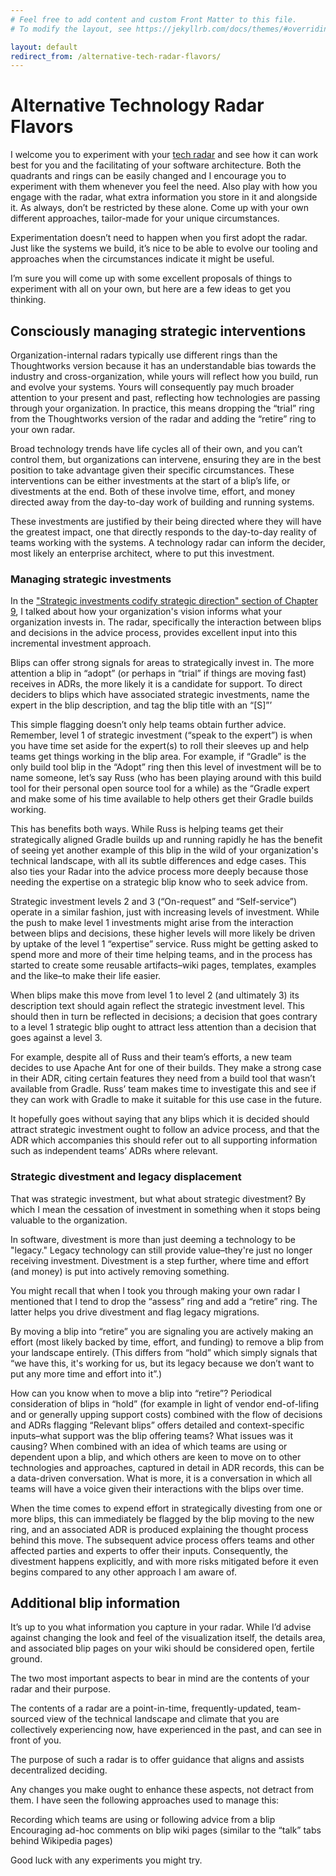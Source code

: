 ```yaml
---
# Feel free to add content and custom Front Matter to this file.
# To modify the layout, see https://jekyllrb.com/docs/themes/#overriding-theme-defaults

layout: default
redirect_from: /alternative-tech-radar-flavors/
---
```

# Alternative Technology Radar Flavors
I welcome you to experiment with your [tech radar](https://github.com/andrewharmellaw/facilitating-software-architecture/tree/main/radar) and see how it can work best for you and the facilitating of your software architecture. Both the quadrants and rings can be easily changed and I encourage you to experiment with them whenever you feel the need. Also play with how you engage with the radar, what extra information you store in it and alongside it. As always, don’t be restricted by these alone.  Come up with your own different approaches, tailor-made for your unique circumstances.
 
Experimentation doesn’t need to happen when you first adopt the radar. Just like the systems we build, it’s nice to be able to evolve our tooling and approaches when the circumstances indicate it might be useful. 

I’m sure you will come up with some excellent proposals of things to experiment with all on your own, but here are a few ideas to get you thinking.  

## Consciously managing strategic interventions
Organization-internal radars typically use different rings than the Thoughtworks version because it has an understandable bias towards the industry and cross-organization, while yours will reflect how you build, run and evolve your systems. Yours will consequently pay much broader attention to your present and past, reflecting how technologies are passing through your organization. In practice, this means dropping the “trial” ring from the Thoughtworks version of the radar and adding the “retire” ring to your own radar.

Broad technology trends have life cycles all of their own, and you can’t control them, but organizations can intervene, ensuring they are in the best position to take advantage given their specific circumstances. These interventions can be either investments at the start of a blip’s life, or divestments at the end. Both of these involve time, effort, and money directed away from the day-to-day work of building and running systems. 

These investments are justified by their being directed where they will have the greatest impact, one that directly responds to the day-to-day reality of teams working with the systems. A technology radar can inform the decider, most likely an enterprise architect, where to put this investment.

### Managing strategic investments
In the ["Strategic investments codify strategic direction" section of Chapter 9](LINK-THIS-IN), I talked about how your organization's vision informs what your organization invests in. The radar, specifically the interaction between blips and decisions in the advice process, provides excellent input into this incremental investment approach.

Blips can offer strong signals for areas to strategically invest in. The more attention a blip in “adopt” (or perhaps in “trial” if things are moving fast) receives in ADRs, the more likely it is a candidate for support. To direct deciders to blips which have associated strategic investments, name the expert in the blip description, and tag the blip title with an “[S]”’

This simple flagging doesn’t only help teams obtain further advice. Remember, level 1 of strategic investment (“speak to the expert”) is when you have time set aside for the expert(s) to roll their sleeves up and help teams get things working in the blip area. For example, if “Gradle” is the only build tool blip in the “Adopt” ring then this level of investment will be to name someone, let’s say Russ (who has been playing around with this build tool for their personal open source tool for a while) as the “Gradle expert and make some of his time available to help others get their Gradle builds working.

This has benefits both ways. While Russ is helping teams get their strategically aligned Gradle builds up and running rapidly he has the benefit of seeing yet another example of this blip in the wild of your organization's technical landscape, with all its subtle differences and edge cases. This also ties your Radar into the advice process more deeply because those needing the expertise on a strategic blip know who to seek advice from. 

Strategic investment levels 2 and 3 (“On-request” and “Self-service”) operate in a similar fashion, just with increasing levels of investment. While the push to make level 1 investments might arise from the interaction between blips and decisions, these higher levels will more likely be driven by uptake of the level 1 “expertise” service. Russ might be getting asked to spend more and more of their time helping teams, and in the process has started to create some reusable artifacts–wiki pages, templates, examples and the like–to make their life easier.

When blips make this move from level 1 to level 2 (and ultimately 3) its description text should again reflect the strategic investment level. This should then in turn be reflected in decisions; a decision that goes contrary to a level 1 strategic blip ought to attract less attention than a decision that goes against a level 3. 

For example, despite all of Russ and their team’s efforts, a new team decides to use Apache Ant for one of their builds. They make a strong case in their ADR, citing certain features they need from a build tool that wasn’t available from Gradle. Russ’ team makes time to investigate this and see if they can work with Gradle to make it suitable for this use case in the future.

It hopefully goes without saying that any blips which it is decided should attract strategic investment ought to follow an advice process, and that the ADR which accompanies this should refer out to all supporting information such as independent teams’ ADRs where relevant.

### Strategic divestment and legacy displacement
That was strategic investment, but what about strategic divestment? By which I mean the cessation of investment in something when it stops being valuable to the organization. 

In software, divestment is more than just deeming a technology to be "legacy." Legacy technology can still provide value–they're just no longer receiving investment. Divestment is a step further, where time and effort (and money) is put into actively removing something. 

You might recall that when I took you through making your own radar I mentioned that I tend to drop the “assess” ring and add a “retire” ring. The latter helps you drive divestment and flag legacy migrations.

By moving a blip into “retire” you are signaling you are actively making an effort (most likely backed by time, effort, and funding) to remove a blip from your landscape entirely. (This differs from “hold” which simply signals that “we have this, it's working for us, but its legacy because we don’t want to put any more time and effort into it”.)

How can you know when to move a blip into “retire”? Periodical consideration of blips in “hold” (for example in light of vendor end-of-lifing and or generally upping support costs) combined with the flow of decisions and ADRs flagging “Relevant blips” offers detailed and context-specific inputs–what support was the blip offering teams? What issues was it causing? When combined with an idea of which teams are using or dependent upon a blip, and which others are keen to move on to other technologies and approaches, captured in detail in ADR records, this can be a data-driven conversation. What is more, it is a conversation in which all teams will have a voice given their interactions with the blips over time.

When the time comes to expend effort in strategically divesting from one or more blips, this can immediately be flagged by the blip moving to the new ring, and an associated ADR is produced explaining the thought process behind this move. The subsequent advice process offers teams and other affected parties and experts to offer their inputs. Consequently, the divestment happens explicitly, and with more risks mitigated before it even begins compared to any other approach I am aware of.

## Additional blip information
It’s up to you what information you capture in your radar. While I’d advise against changing the look and feel of the visualization itself, the details area, and associated blip pages on your wiki should be considered open, fertile ground. 

The two most important aspects to bear in mind are the contents of your radar and their purpose. 

The contents of a radar are a point-in-time, frequently-updated, team-sourced view of the technical landscape and climate that you are collectively experiencing now, have experienced in the past, and can see in front of you. 

The purpose of such a radar is to offer guidance that aligns and assists decentralized deciding. 

Any changes you make ought to enhance these aspects, not detract from them. I have seen the following approaches used to manage this:

Recording which teams are using or following advice from a blip
Encouraging ad-hoc comments on blip wiki pages (similar to the “talk” tabs behind Wikipedia pages)

Good luck with any experiments you might try.
